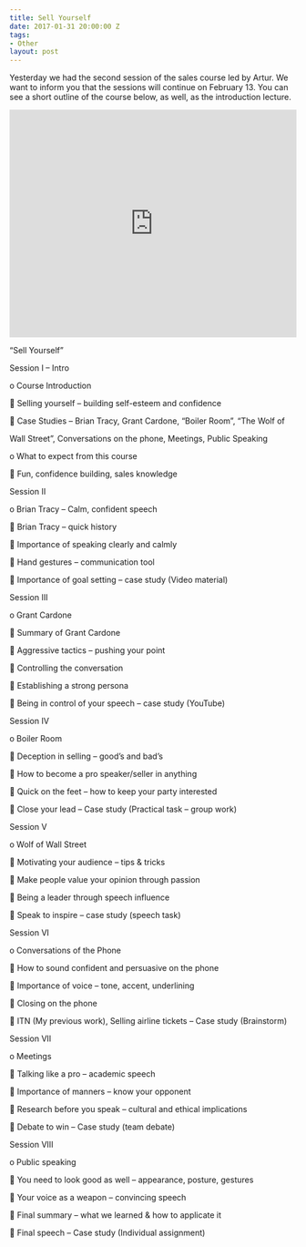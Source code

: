 ```yaml
---
title: Sell Yourself
date: 2017-01-31 20:00:00 Z
tags:
- Other
layout: post
---
```


Yesterday we had the second session of the sales course led by Artur. We want to inform you that the sessions will continue on February 13. You can see a short outline of the course below, as well, as the introduction lecture.


<iframe width="100%" height="400" src="https://www.youtube.com/embed/ZXgXv_z7PVA" frameborder="0" allowfullscreen></iframe>


“Sell Yourself”

Session I – Intro

o Course Introduction

 Selling yourself – building self-esteem and confidence

 Case Studies – Brian Tracy, Grant Cardone, “Boiler Room”, “The Wolf of

Wall Street”, Conversations on the phone, Meetings, Public Speaking

o What to expect from this course

 Fun, confidence building, sales knowledge

Session II

o Brian Tracy – Calm, confident speech

 Brian Tracy – quick history

 Importance of speaking clearly and calmly

 Hand gestures – communication tool

 Importance of goal setting – case study (Video material)

Session III

o Grant Cardone

 Summary of Grant Cardone

 Aggressive tactics – pushing your point

 Controlling the conversation

 Establishing a strong persona

 Being in control of your speech – case study (YouTube)

Session IV

o Boiler Room

 Deception in selling – good’s and bad’s

 How to become a pro speaker/seller in anything

 Quick on the feet – how to keep your party interested

 Close your lead – Case study (Practical task – group work)

Session V

o Wolf of Wall Street

 Motivating your audience – tips & tricks

 Make people value your opinion through passion

 Being a leader through speech influence

 Speak to inspire – case study (speech task)

Session VI

o Conversations of the Phone

 How to sound confident and persuasive on the phone

 Importance of voice – tone, accent, underlining

 Closing on the phone

 ITN (My previous work), Selling airline tickets – Case study (Brainstorm)

Session VII

o Meetings

 Talking like a pro – academic speech

 Importance of manners – know your opponent

 Research before you speak – cultural and ethical implications

 Debate to win – Case study (team debate)

Session VIII

o Public speaking

 You need to look good as well – appearance, posture, gestures

 Your voice as a weapon – convincing speech

 Final summary – what we learned & how to applicate it

 Final speech – Case study (Individual assignment)